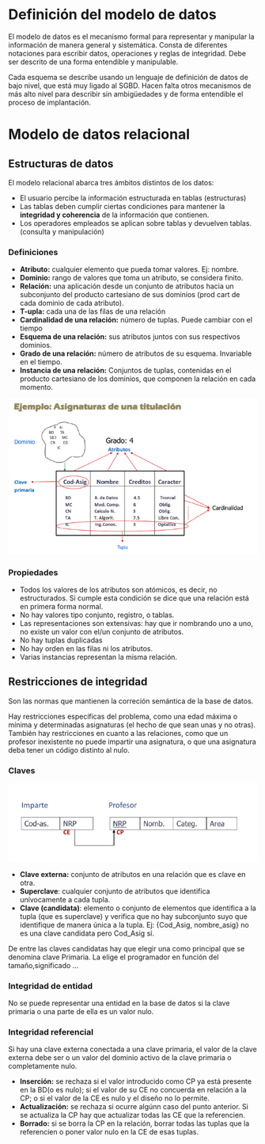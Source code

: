 # Definición del modelo de datos
 El modelo de datos es el mecanismo formal para representar y manipular la información de manera general y sistemática. Consta de diferentes notaciones para escribir datos, operaciones y reglas de integridad. Debe ser descrito de una forma entendible y manipulable.

 Cada esquema se describe usando un lenguaje de definición de datos de bajo nivel, que está muy ligado al SGBD. Hacen falta otros mecanismos de más alto nivel para describir sin ambigüedades y de forma entendible el proceso de implantación.


# Modelo de datos relacional

## Estructuras de datos

El modelo relacional abarca tres ámbitos distintos de los datos:

- El usuario percibe la información estructurada en tablas (estructuras)
- Las tablas deben cumplir ciertas condiciones para mantener la **integridad y coherencia** de la información que contienen.
- Los operadores empleados se aplican sobre tablas y devuelven tablas. (consulta y manipulación)



### Definiciones
- **Atributo:** cualquier elemento que pueda tomar valores. Ej: nombre.
- **Dominio:** rango de valores que toma un atributo, se considera finito.
- **Relación:** una aplicación desde un conjunto de atributos hacia un subconjunto del producto cartesiano de sus dominios (prod cart de cada dominio de cada atributo).
- **T-upla:** cada una de las filas de una relación
- **Cardinalidad de una relación:** número de tuplas. Puede cambiar con el tiempo
- **Esquema de una relación:** sus atributos juntos con sus respectivos dominios.
- **Grado de una relación:** número de atributos de su esquema. Invariable en el tiempo.
- **Instancia de una relación:** Conjuntos de tuplas, contenidas en el producto cartesiano de los dominios, que componen la relación en cada momento.

![](img/3.1.png)

### Propiedades
- Todos los valores de los atributos son atómicos, es decir, no estructurados. Si cumple esta condición se dice que una relación está en primera forma normal.
- No hay valores tipo conjunto, registro, o tablas.
- Las representaciones son extensivas: hay que ir nombrando uno a uno, no existe un valor con el/un conjunto de atributos.
- No hay tuplas duplicadas
- No hay orden en las filas ni los atributos.
- Varias instancias representan la misma relación.


## Restricciones de integridad
Son las normas que mantienen la correción semántica de la base de datos.

Hay restricciones específicas del problema, como una edad máxima o mínima y determinadas asignaturas (el hecho de que sean unas y no otras). También hay restricciones en cuanto a las relaciones, como que un profesor inexistente no puede impartir una asignatura, o que una asignatura deba tener un código distinto al nulo.


### Claves
![](img/3.2.png)

- **Clave externa:** conjunto de atributos en una relación que es clave en otra.
- **Superclave**: cualquier conjunto de atributos que identifica unívocamente a cada tupla.
- **Clave (candidata)**: elemento o conjunto de elementos que identifica a la tupla (que es superclave) y verifica que no hay subconjunto suyo que identifique de manera única a la tupla. Ej: {Cod_Asig, nombre_asig} no es una clave candidata pero Cod_Asig sí.

De entre las claves candidatas hay que elegir una como principal que se denomina clave Primaria. La elige el programador en función del tamaño,significado ...


### Integridad de entidad

No se puede representar una entidad en la base de datos si la clave primaria o una parte de ella es un valor nulo.

### Integridad referencial

Si hay una clave externa conectada a una clave primaria, el valor de la clave externa debe ser o un valor del dominio activo de la clave primaria o completamente nulo.

- **Inserción:** se rechaza si el valor introducido como CP ya está presente en la BD(o es nulo); si el valor de su CE no concuerda en relación a la CP; o si el valor de la CE es nulo y el diseño no lo permite.
- **Actualización:** se rechaza si ocurre algúnn caso del punto anterior. Si se actualiza la CP hay que actualizar todas las CE que la referencien.
- **Borrado:** si se borra la CP en la relación, borrar todas las tuplas que la referencien o poner valor nulo en la CE de esas tuplas.
